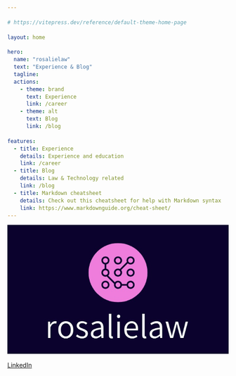 ```yaml
---

# https://vitepress.dev/reference/default-theme-home-page

layout: home

hero:
  name: "rosalielaw"
  text: "Experience & Blog"
  tagline: 
  actions:
    - theme: brand
      text: Experience
      link: /career
    - theme: alt
      text: Blog
      link: /blog

features:
  - title: Experience
    details: Experience and education
    link: /career
  - title: Blog
    details: Law & Technology related
    link: /blog
  - title: Markdown cheatsheet
    details: Check out this cheatsheet for help with Markdown syntax
    link: https://www.markdownguide.org/cheat-sheet/
---
```



![rosalielaw](./images/logo.jpeg)

[LinkedIn](https://www.linkedin.com/in/rosalie-van-der-hoeven-30925b1a4)


